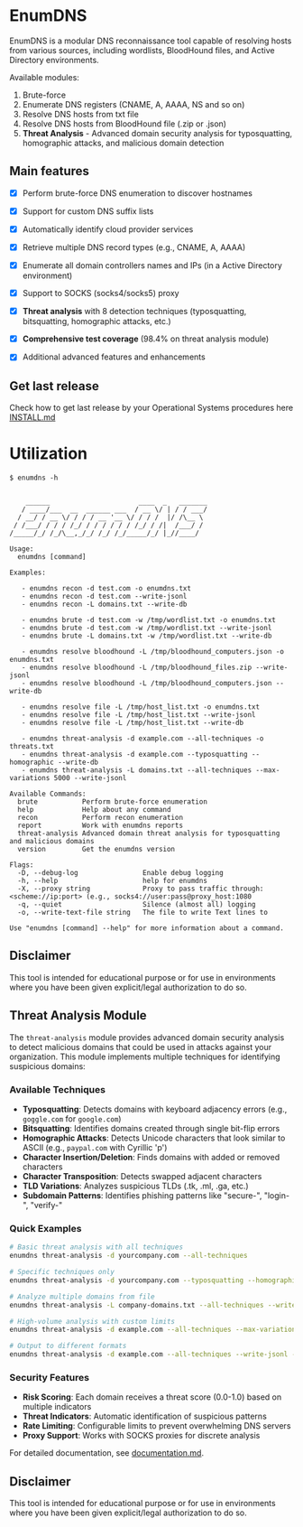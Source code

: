# EnumDNS

EnumDNS is a modular DNS reconnaissance tool capable of resolving hosts from various sources, including wordlists, BloodHound files, and Active Directory environments.

Available modules:

1. Brute-force
2. Enumerate DNS registers (CNAME, A, AAAA, NS and so on)
3. Resolve DNS hosts from txt file
4. Resolve DNS hosts from BloodHound file (.zip or .json)
5. **Threat Analysis** - Advanced domain security analysis for typosquatting, homographic attacks, and malicious domain detection


## Main features

- [x] Perform brute-force DNS enumeration to discover hostnames  
- [x] Support for custom DNS suffix lists  
- [x] Automatically identify cloud provider services  
- [x] Retrieve multiple DNS record types (e.g., CNAME, A, AAAA)  
- [x] Enumerate all domain controllers names and IPs (in a Active Directory environment)
- [x] Support to SOCKS (socks4/socks5) proxy
- [x] **Threat analysis** with 8 detection techniques (typosquatting, bitsquatting, homographic attacks, etc.)
- [x] **Comprehensive test coverage** (98.4% on threat analysis module)
- [x] Additional advanced features and enhancements  


## Get last release

Check how to get last release by your Operational Systems procedures here [INSTALL.md](https://github.com/bob-reis/enumdns/blob/main/INSTALL.md)


# Utilization

```
$ enumdns -h


    ______                      ____  _   _______
   / ____/___  __  ______ ___  / __ \/ | / / ___/
  / __/ / __ \/ / / / __ '__ \/ / / /  |/ /\__ \
 / /___/ / / / /_/ / / / / / / /_/ / /|  /___/ /
/_____/_/ /_/\__,_/_/ /_/ /_/_____/_/ |_//____/

Usage:
  enumdns [command]

Examples:

   - enumdns recon -d test.com -o enumdns.txt
   - enumdns recon -d test.com --write-jsonl
   - enumdns recon -L domains.txt --write-db

   - enumdns brute -d test.com -w /tmp/wordlist.txt -o enumdns.txt
   - enumdns brute -d test.com -w /tmp/wordlist.txt --write-jsonl
   - enumdns brute -L domains.txt -w /tmp/wordlist.txt --write-db

   - enumdns resolve bloodhound -L /tmp/bloodhound_computers.json -o enumdns.txt
   - enumdns resolve bloodhound -L /tmp/bloodhound_files.zip --write-jsonl
   - enumdns resolve bloodhound -L /tmp/bloodhound_computers.json --write-db

   - enumdns resolve file -L /tmp/host_list.txt -o enumdns.txt
   - enumdns resolve file -L /tmp/host_list.txt --write-jsonl
   - enumdns resolve file -L /tmp/host_list.txt --write-db

   - enumdns threat-analysis -d example.com --all-techniques -o threats.txt
   - enumdns threat-analysis -d example.com --typosquatting --homographic --write-db
   - enumdns threat-analysis -L domains.txt --all-techniques --max-variations 5000 --write-jsonl

Available Commands:
  brute           Perform brute-force enumeration
  help            Help about any command
  recon           Perform recon enumeration
  report          Work with enumdns reports
  threat-analysis Advanced domain threat analysis for typosquatting and malicious domains
  version         Get the enumdns version

Flags:
  -D, --debug-log                Enable debug logging
  -h, --help                     help for enumdns
  -X, --proxy string             Proxy to pass traffic through: <scheme://ip:port> (e.g., socks4://user:pass@proxy_host:1080
  -q, --quiet                    Silence (almost all) logging
  -o, --write-text-file string   The file to write Text lines to

Use "enumdns [command] --help" for more information about a command.

```


## Disclaimer

This tool is intended for educational purpose or for use in environments where you have been given explicit/legal authorization to do so.
## Threat Analysis Module

The `threat-analysis` module provides advanced domain security analysis to detect malicious domains that could be used in attacks against your organization. This module implements multiple techniques for identifying suspicious domains:

### Available Techniques

- **Typosquatting**: Detects domains with keyboard adjacency errors (e.g., `goggle.com` for `google.com`)
- **Bitsquatting**: Identifies domains created through single bit-flip errors  
- **Homographic Attacks**: Detects Unicode characters that look similar to ASCII (e.g., `рaypal.com` with Cyrillic 'р')
- **Character Insertion/Deletion**: Finds domains with added or removed characters
- **Character Transposition**: Detects swapped adjacent characters
- **TLD Variations**: Analyzes suspicious TLDs (.tk, .ml, .ga, etc.)
- **Subdomain Patterns**: Identifies phishing patterns like "secure-", "login-", "verify-"

### Quick Examples

```bash
# Basic threat analysis with all techniques
enumdns threat-analysis -d yourcompany.com --all-techniques

# Specific techniques only
enumdns threat-analysis -d yourcompany.com --typosquatting --homographic

# Analyze multiple domains from file
enumdns threat-analysis -L company-domains.txt --all-techniques --write-db

# High-volume analysis with custom limits
enumdns threat-analysis -d example.com --all-techniques --max-variations 10000

# Output to different formats
enumdns threat-analysis -d example.com --all-techniques --write-jsonl --write-csv
```

### Security Features

- **Risk Scoring**: Each domain receives a threat score (0.0-1.0) based on multiple indicators
- **Threat Indicators**: Automatic identification of suspicious patterns
- **Rate Limiting**: Configurable limits to prevent overwhelming DNS servers
- **Proxy Support**: Works with SOCKS proxies for discrete analysis

For detailed documentation, see [documentation.md](documentation.md#análise-de-ameaças-threat-analysis---guia-detalhado).


## Disclaimer

This tool is intended for educational purpose or for use in environments where you have been given explicit/legal authorization to do so.
